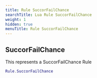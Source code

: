 ```yaml
---
title: Rule SuccorFailChance
searchTitle: Lua Rule SuccorFailChance
weight: 1
hidden: true
menuTitle: Rule SuccorFailChance
---
```

## SuccorFailChance

This represents a SuccorFailChance Rule
```lua
Rule.SuccorFailChance
```